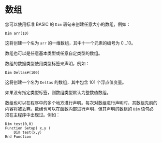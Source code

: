 # 数组

您可以使用标准 BASIC 的 `Dim` 语句来创建任意大小的数组，例如：

```basic
Dim arr(10) 
```

这将创建一个名为 `arr` 的一维数组，其中十一个元素的编号为 0...10。

数组也可以是任意基本类型或任意自定类型的数组。

数组的数据类型使用类型标签来声明，例如：

```basic
Dim Deltas#(100)
```

这将创建一个名为 `Deltas` 的数组，其中包含 101 个浮点值变量。

如果没有指定类型标签，则数组类型默认为整数值数组。

数组也可以在程序中的多个地方进行声明。每次对数组进行声明时，其数组先前的内容将被丢弃。数组也可以在函数内部进行声明，但其声明的数组的 `Dim` 语句必须在主程序中出现过。例如：

```basic
Dim test(0,0)
Function Setup( x,y )
    Dim test(x,y)
End Function
```
